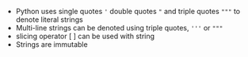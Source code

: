 * Python uses single quotes `'` double quotes `"` and triple quotes `"""` to denote literal strings
* Multi-line strings can be denoted using triple quotes, `'''` or `"""`
* slicing operator [ ] can be used with string
* Strings are immutable
